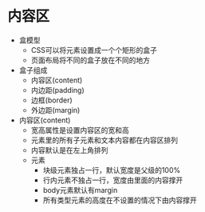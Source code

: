 # 内容区

* 盒模型
  * CSS可以将元素设置成一个个矩形的盒子
  * 页面布局将不同的盒子放在不同的地方
* 盒子组成
  * 内容区(content)
  * 内边距(padding)
  * 边框(border)
  * 外边距(margin)
* 内容区(content)
  * 宽高属性是设置内容区的宽和高
  * 元素里的所有子元素和文本内容都在内容区排列
  * 内容默认是在左上角排列
  * 元素
    * 块级元素独占一行，默认宽度是父级的100%
    * 行内元素不独占一行，宽度由里面的内容撑开
    * body元素默认有margin
    * 所有类型元素的高度在不设置的情况下由内容撑开